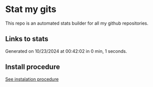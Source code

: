 # Stat my gits

This repo is an automated stats builder for all my github repositories.

## Links to stats


Generated on 10/23/2024 at 00:42:02 in 0 min, 1 seconds.

## Install procedure

[See instalation procedure](./src/install.md)
